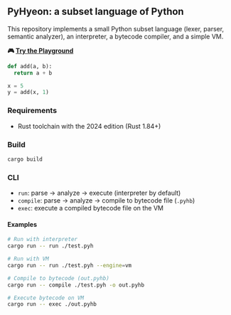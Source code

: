 ## PyHyeon: a subset language of Python

This repository implements a small Python subset language (lexer, parser, semantic analyzer), an interpreter, a bytecode compiler, and a simple VM.

**🎮 [Try the Playground](https://csh1668.github.io/pyhyeon/)**

```py
def add(a, b):
  return a + b

x = 5
y = add(x, 1)
```

### Requirements
- Rust toolchain with the 2024 edition (Rust 1.84+)

### Build
```bash
cargo build
```

### CLI
- `run`: parse → analyze → execute (interpreter by default)
- `compile`: parse → analyze → compile to bytecode file (`.pyhb`)
- `exec`: execute a compiled bytecode file on the VM

#### Examples
```bash
# Run with interpreter
cargo run -- run ./test.pyh

# Run with VM
cargo run -- run ./test.pyh --engine=vm

# Compile to bytecode (out.pyhb)
cargo run -- compile ./test.pyh -o out.pyhb

# Execute bytecode on VM
cargo run -- exec ./out.pyhb
```